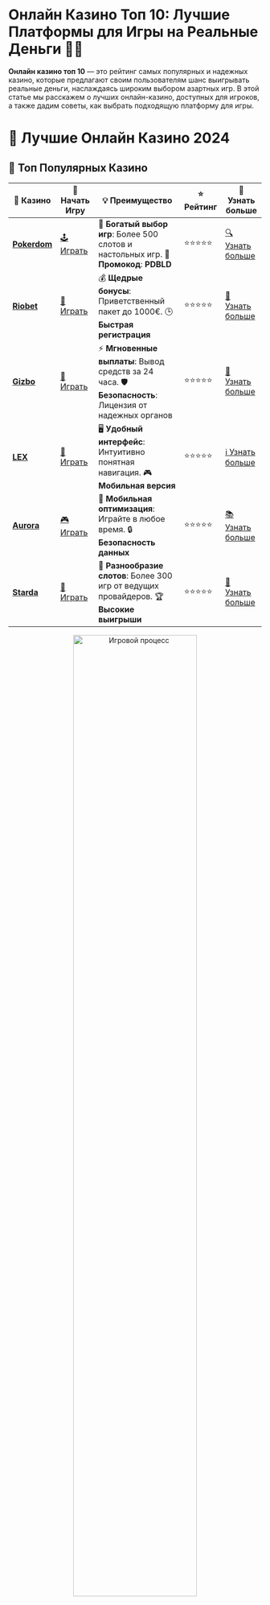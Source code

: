 # Онлайн Казино Топ 10: Лучшие Платформы для Игры на Реальные Деньги 🎰💸

**Онлайн казино топ 10** — это рейтинг самых популярных и надежных казино, которые предлагают своим пользователям шанс выигрывать реальные деньги, наслаждаясь широким выбором азартных игр. В этой статье мы расскажем о лучших онлайн-казино, доступных для игроков, а также дадим советы, как выбрать подходящую платформу для игры.

# 🎰 Лучшие Онлайн Казино 2024

## 🌟 Топ Популярных Казино

| 🎲 **Казино** | 🔗 **Начать Игру** | 💡 **Преимущество** | ⭐ **Рейтинг** | 🔗 **Узнать больше** |
|--------------|---------------------|---------------------|----------------|----------------------|
| [**Pokerdom**](https://brandplay.link/4k77v2yx) | [🕹️ Играть](https://brandplay.link/4k77v2yx) | 🎉 **Богатый выбор игр**: Более 500 слотов и настольных игр. 🎁 **Промокод**: **PDBLD** | ⭐⭐⭐⭐⭐ | [🔍 Узнать больше](https://brandplay.link/4k77v2yx) |
| [**Riobet**](https://brandplay.link/7xBLTPyj) | [🎰 Играть](https://brandplay.link/7xBLTPyj) | 💰 **Щедрые бонусы**: Приветственный пакет до 1000€. 🕒 **Быстрая регистрация** | ⭐⭐⭐⭐⭐ | [📖 Узнать больше](https://brandplay.link/7xBLTPyj) |
| [**Gizbo**](https://brandplay.link/bprXw4YV) | [🎲 Играть](https://brandplay.link/bprXw4YV) | ⚡ **Мгновенные выплаты**: Вывод средств за 24 часа. 🛡️ **Безопасность**: Лицензия от надежных органов | ⭐⭐⭐⭐⭐ | [📝 Узнать больше](https://brandplay.link/bprXw4YV) |
| [**LEX**](https://brandplay.link/zW4hdDFV) | [🤑 Играть](https://brandplay.link/zW4hdDFV) | 🖥️ **Удобный интерфейс**: Интуитивно понятная навигация. 🎮 **Мобильная версия** | ⭐⭐⭐⭐⭐ | [ℹ️ Узнать больше](https://brandplay.link/zW4hdDFV) |
| [**Aurora**](https://10trafic-stat2.com/click/668546556bcc6313411604bd/6766/13032/subaccount) | [🎮 Играть](https://10trafic-stat2.com/click/668546556bcc6313411604bd/6766/13032/subaccount) | 📱 **Мобильная оптимизация**: Играйте в любое время. 🔒 **Безопасность данных** | ⭐⭐⭐⭐⭐ | [📚 Узнать больше](https://10trafic-stat2.com/click/668546556bcc6313411604bd/6766/13032/subaccount) |
| [**Starda**](https://brandplay.link/fB7xwRFL) | [🎯 Играть](https://brandplay.link/fB7xwRFL) | 🎰 **Разнообразие слотов**: Более 300 игр от ведущих провайдеров. 🏆 **Высокие выигрыши** | ⭐⭐⭐⭐⭐ | [🔎 Узнать больше](https://brandplay.link/fB7xwRFL) |

<div align="center">
    <img src="https://i.pinimg.com/originals/87/9e/b9/879eb9354dd0699582408b68f2e253b2.gif" alt="Игровой процесс" width="70%">
</div>

## 💎 Лучшие Бонусы и Акции

| 🎲 **Казино** | 🔗 **Начать Игру** | 💡 **Преимущество** | ⭐ **Рейтинг** | 🔗 **Узнать больше** |
|--------------|---------------------|---------------------|----------------|----------------------|
| [**Kometa**](https://brandplay.link/8ZymQJV8) | [🎰 Играть](https://brandplay.link/8ZymQJV8) | 🎁 **Эксклюзивные бонусы**: Регулярные акции и промо. 🔄 **Программы лояльности** | ⭐⭐⭐⭐☆ | [🔍 Узнать больше](https://brandplay.link/8ZymQJV8) |
| [**R7**](https://brandplay.link/bMd3Yjsw) | [🕹️ Играть](https://brandplay.link/bMd3Yjsw) | 🕒 **Круглосуточная поддержка**: Всегда на связи. 💸 **Высокие лимиты** | ⭐⭐⭐⭐☆ | [📖 Узнать больше](https://brandplay.link/bMd3Yjsw) |
| [**7K**](https://brandplay.link/BvQyFShp) | [🎲 Играть](https://brandplay.link/BvQyFShp) | 🌟 **Эксклюзивные бонусы**: Только для VIP игроков. 🎉 **Сезонные акции** | ⭐⭐⭐⭐☆ | [📝 Узнать больше](https://brandplay.link/BvQyFShp) |
| [**Kent**](https://brandplay.link/Fv2WP3js) | [🤑 Играть](https://brandplay.link/Fv2WP3js) | 📈 **Высокий RTP**: Более 98%. 💼 **Профессиональная поддержка** | ⭐⭐⭐⭐☆ | [ℹ️ Узнать больше](https://brandplay.link/Fv2WP3js) |
| [**1Xslots**](https://brandplay.link/hSB1khtr) | [🎮 Играть](https://brandplay.link/hSB1khtr) | 🎉 **Множество акций**: Еженедельные бонусы и турниры. 🛡️ **Безопасность** | ⭐⭐⭐⭐☆ | [📚 Узнать больше](https://brandplay.link/hSB1khtr) |
| [**Gama**](https://brandplay.link/j6NMKsDz) | [🎯 Играть](https://brandplay.link/j6NMKsDz) | 🔍 **Интуитивный интерфейс**: Легкость использования. 🏅 **Престижные турниры** | ⭐⭐⭐⭐☆ | [🔎 Узнать больше](https://brandplay.link/j6NMKsDz) |

<div align="center">
    <img src="https://i.pinimg.com/originals/87/9e/b9/879eb9354dd0699582408b68f2e253b2.gif" alt="Игровой процесс" width="70%">
</div>

## 🚀 Быстрые Выигрыши и Поддержка

| 🎲 **Казино** | 🔗 **Начать Игру** | 💡 **Преимущество** | ⭐ **Рейтинг** | 🔗 **Узнать больше** |
|--------------|---------------------|---------------------|----------------|----------------------|
| [**Onion**](https://brandplay.link/zBGRVpQ9) | [🎰 Играть](https://brandplay.link/zBGRVpQ9) | 🤑 **Низкие ставки**: Идеально для начинающих. 🔄 **Быстрые выводы** | ⭐⭐⭐⭐☆ | [🔍 Узнать больше](https://brandplay.link/zBGRVpQ9) |
| [**Чемпион**](https://temon-gter.cfd/go/lRq?p80412p304504pcc44t17455) | [🕹️ Играть](https://temon-gter.cfd/go/lRq?p80412p304504pcc44t17455) | 🏅 **Лояльная программа**: Награды за активность. 🎁 **Ежемесячные бонусы** | ⭐⭐⭐⭐☆ | [📖 Узнать больше](https://temon-gter.cfd/go/lRq?p80412p304504pcc44t17455) |
| [**Vavada**](https://vavadapartner.pro/?promo=ea5c9275-6854-4505-94fc-95ab18221945-linkb2) | [🎲 Играть](https://vavadapartner.pro/?promo=ea5c9275-6854-4505-94fc-95ab18221945-linkb2) | 🚀 **Быстрая регистрация**: Начните играть мгновенно. 🔐 **Безопасные транзакции** | ⭐⭐⭐⭐☆ | [📝 Узнать больше](https://vavadapartner.pro/?promo=ea5c9275-6854-4505-94fc-95ab18221945-linkb2) |
| [**Friends**](https://gofriends.kim/linkb2) | [🤑 Играть](https://gofriends.kim/linkb2) | 🤝 **Социальные игры**: Играйте с друзьями. 🌐 **Мультиплатформенность** | ⭐⭐⭐⭐☆ | [ℹ️ Узнать больше](https://gofriends.kim/linkb2) |
| [**1WIN**](https://brandplay.link/smXVpBbG) | [🎮 Играть](https://brandplay.link/smXVpBbG) | 🏆 **Турниры с большими призами**: Присоединяйтесь к состязаниям. 🎯 **Акции каждый день** | ⭐⭐⭐⭐⭐ | [🔍 Узнать больше](https://brandplay.link/smXVpBbG) |
| [**Drip**](https://drp-ircp01.com/c07e6a3db) | [🎯 Играть](https://drp-ircp01.com/c07e6a3db) | 🌐 **Инновационные игры**: Новейшие игровые технологии. 🛡️ **Высокая безопасность** | ⭐⭐⭐⭐☆ | [🔎 Узнать больше](https://drp-ircp01.com/c07e6a3db) |

✨ **Выбирайте лучшее казино для себя и наслаждайтесь игрой! Удачи!** ✨

![Онлайн Казино Топ 10](https://i.pinimg.com/originals/a9/29/6e/a9296ea1cf6a7c20a985e593451f0323.png)

<div align="center">
    <img src="https://i.pinimg.com/originals/87/9e/b9/879eb9354dd0699582408b68f2e253b2.gif" alt="Онлайн Казино Топ 10" width="70%">
</div>

---

### Почему стоит играть в **Онлайн Казино Топ 10**? 🏆

Выбор подходящего онлайн-казино крайне важен, чтобы гарантировать себе безопасную и приятную игру. Вот несколько причин, почему стоит обратить внимание на **онлайн казино топ 10**:

- **Высокий уровень безопасности** 🔒  
   Все казино в рейтинге лицензированы и работают по строгим стандартам безопасности, что гарантирует честность игры и защиту личных данных игроков.

- **Широкий выбор игр** 🎮  
   В онлайн-казино вы найдете не только игровые автоматы, но и настольные игры, покер, рулетку и даже живые игры с настоящими дилерами.

- **Щедрые бонусы и акции** 🎁  
   Казино из топа предлагают бонусы для новичков и постоянных игроков, фриспины, а также регулярные турниры и акции с большими призами.

- **Поддержка популярных платежных методов** 💳  
   Казино предоставляют удобные и безопасные способы пополнения счета и вывода средств: банковские карты, электронные кошельки, криптовалюты и другие.

---

### Как выбрать лучшее **Онлайн Казино Топ 10**? 🤔

Перед тем как начать играть, важно выбрать казино, которое подойдет именно вам. Вот несколько критериев для выбора идеального онлайн-казино:

1. **Лицензия и репутация** 📝  
   Убедитесь, что казино имеет лицензию от известных регулирующих органов. Это гарантирует, что игры в казино честны и безопасны.

2. **Методы пополнения счета и вывода средств** 💰  
   Хорошее казино должно предлагать различные способы пополнения счета и вывода средств, включая банковские карты, электронные кошельки и криптовалюты.

3. **Платформа и интерфейс** 💻  
   Играйте в казино с удобным и понятным интерфейсом, который позволит вам легко ориентироваться и наслаждаться игрой без лишних проблем.

4. **Выбор игр и провайдеры** 🎰  
   Платформа должна предлагать широкий выбор игр от известных провайдеров, таких как NetEnt, Microgaming, Play'n GO, что гарантирует высокое качество игр и разнообразие.

5. **Бонусы и акции** 🎉  
   Обратите внимание на бонусы, которые предлагает казино, включая фриспины, бонусы на депозит и программы лояльности для постоянных игроков.

---

### Топ 10 Онлайн Казино 💎

1. **Казино №1** 🥇  
   Лицензированное казино с хорошей репутацией, широким выбором игр и привлекательными бонусами для новичков. Высокий уровень безопасности и быстрые выплаты.

2. **Казино №2** 🥈  
   Платформа с множеством популярных слотов, настольных игр и живыми играми. Казино предлагает выгодные бонусы и акционные предложения для игроков.

3. **Казино №3** 🥉  
   Надежное онлайн-казино с высокой репутацией, отличными условиями для игры на реальные деньги и быстрыми выплатами. Идеально подходит для новичков.

4. **Казино №4** 💎  
   Современная платформа с огромным выбором игр и удобной системой бонусов. Отличная мобильная версия и доступность популярных методов оплаты.

5. **Казино №5** 🏅  
   Казино с уникальными бонусами и выгодными условиями для долгосрочной игры. Поддерживает различные валюты и методы пополнения счета.

6. **Казино №6** 🎰  
   Платформа с высококачественными играми от ведущих провайдеров. Проводит регулярные турниры с крупными призами и предлагает щедрые акции для новых игроков.

7. **Казино №7** 💎  
   В этом казино представлено много различных игр, включая видео-слоты, рулетку и покер. Регулярные бонусы и акции, быстрые выплаты и поддержка игроков 24/7.

8. **Казино №8** 🌟  
   Платформа с хорошими условиями для новичков, разнообразными слотами и настольными играми. Предлагает бонусы на депозит и бесплатные вращения для новых игроков.

9. **Казино №9** 🌈  
   Казино с безопасными платежными методами и поддержкой популярных валют. Отзывы игроков подтверждают отличное качество сервиса и быстрые выплаты.

10. **Казино №10** 🚀  
    Платформа с ярким дизайном и огромным выбором слотов. Поддержка всех популярных методов пополнения и вывода средств. Регулярные акции и бонусы для постоянных игроков.

---

### Как обеспечить безопасность в **Онлайн Казино Топ 10**? 🛡️

Для безопасной игры важно соблюдать несколько правил:

- **Проверка лицензии** 📜  
   Убедитесь, что выбранное казино имеет лицензии от официальных регуляторов, таких как MGA или Curacao. Это гарантирует честность и прозрачность игр.

- **Чтение отзывов игроков** 💬  
   Прочитайте отзывы о казино на независимых форумах, чтобы узнать, как быстро платформа выплачивает выигрыши и работает ли она без задержек.

- **Выбор надежных методов оплаты** 💳  
   Используйте проверенные и безопасные способы пополнения и вывода средств, такие как банковские карты, электронные кошельки или криптовалюты.

---

### Заключение: Как выбрать **Онлайн Казино Топ 10** для игры на реальные деньги 🎰💵

**Онлайн казино топ 10** — это отличный способ найти надежные и безопасные платформы для игры на реальные деньги. Обратите внимание на лицензии, бонусы, выбор игр и методы оплаты, чтобы выбрать казино, которое подходит именно вам. Удачи в игре и больших выигрышей! 🍀

🍀 Удачи и крупных побед! 🎉
